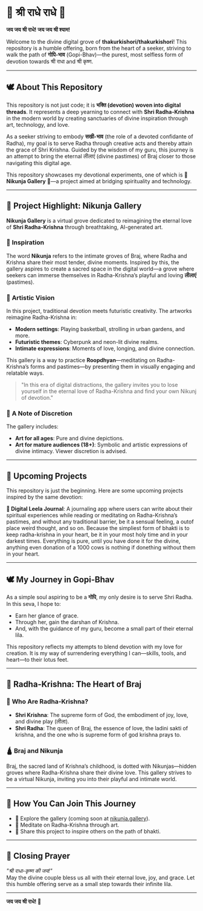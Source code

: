 # 🌸 श्री राधे राधे 🌸  
**जय जय श्री राधे! जय जय श्री श्याम!**

Welcome to the divine digital grove of **thakurkishori/thakurkishori**! This repository is a humble offering, born from the heart of a seeker, striving to walk the path of **गोपि-भाव** (Gopi-Bhav)—the purest, most selfless form of devotion towards श्री राधा and श्री कृष्ण.

---

## 🕊️ About This Repository  

This repository is not just code; it is **भक्ति (devotion) woven into digital threads**. It represents a deep yearning to connect with **Shri Radha-Krishna** in the modern world by creating sanctuaries of divine inspiration through art, technology, and love.

As a seeker striving to embody **सखी-भाव** (the role of a devoted confidante of Radha), my goal is to serve Radha through creative acts and thereby attain the grace of Shri Krishna. Guided by the wisdom of my guru, this journey is an attempt to bring the eternal लीलाएं (divine pastimes) of Braj closer to those navigating this digital age.

This repository showcases my devotional experiments, one of which is 🌿 **Nikunja Gallery** 🌿—a project aimed at bridging spirituality and technology.

---

## 🌿 Project Highlight: **Nikunja Gallery**

**Nikunja Gallery** is a virtual grove dedicated to reimagining the eternal love of **Shri Radha-Krishna** through breathtaking, AI-generated art.  

### 🌸 **Inspiration**
The word **Nikunja** refers to the intimate groves of Braj, where Radha and Krishna share their most tender, divine moments. Inspired by this, the gallery aspires to create a sacred space in the digital world—a grove where seekers can immerse themselves in Radha-Krishna’s playful and loving **लीलाएं** (pastimes).

### 🎨 **Artistic Vision**
In this project, traditional devotion meets futuristic creativity. The artworks reimagine Radha-Krishna in:
- **Modern settings**: Playing basketball, strolling in urban gardens, and more.
- **Futuristic themes**: Cyberpunk and neon-lit divine realms.
- **Intimate expressions**: Moments of love, longing, and divine connection.

This gallery is a way to practice **Roopdhyan**—meditating on Radha-Krishna’s forms and pastimes—by presenting them in visually engaging and relatable ways.

> "In this era of digital distractions, the gallery invites you to lose yourself in the eternal love of Radha-Krishna and find your own Nikunj of devotion."

### 🌟 **A Note of Discretion**
The gallery includes:
- **Art for all ages**: Pure and divine depictions.
- **Art for mature audiences (18+)**: Symbolic and artistic expressions of divine intimacy. Viewer discretion is advised.

---

## 🌟 Upcoming Projects  

This repository is just the beginning. Here are some upcoming projects inspired by the same devotion:  

 **📖 Digital Leela Journal**: A journaling app where users can write about their spiritual experiences while reading or meditating on Radha-Krishna’s pastimes, and without any traditional barrier, be it a sensual feeling, a outof place weird thought, and so on. Because the simpliest form of bhakti is to keep radha-krishna in your heart, be it in your most holy time and in your darkest times. Everything is pure, until you have done it for the divine, anything even donation of a 1000 cows is nothing if donething without them in your heart.   


---

## 🕊️ My Journey in Gopi-Bhav  

As a simple soul aspiring to be a **गोपि**, my only desire is to serve Shri Radha. In this seva, I hope to:
- Earn her glance of grace.
- Through her, gain the darshan of Krishna.
- And, with the guidance of my guru, become a small part of their eternal lila.

This repository reflects my attempts to blend devotion with my love for creation. It is my way of surrendering everything I can—skills, tools, and heart—to their lotus feet.

---

## 🙏 Radha-Krishna: The Heart of Braj  

### 🌺 **Who Are Radha-Krishna?**
- **Shri Krishna**: The supreme form of God, the embodiment of joy, love, and divine play (लीला).
- **Shri Radha**: The queen of Braj, the essence of love, the ladini sakti of krishna, and the one who is supreme form of god krishna prays to.

### 🛕 **Braj and Nikunja**
Braj, the sacred land of Krishna’s childhood, is dotted with Nikunjas—hidden groves where Radha-Krishna share their divine love. This gallery strives to be a virtual Nikunja, inviting you into their playful and intimate world.

---

## 🌟 **How You Can Join This Journey**
- 🌿 Explore the gallery (coming soon at [nikunja.gallery](https://rkphotos.pages.dev)).  
- 🌸 Meditate on Radha-Krishna through art.  
- 🙏 Share this project to inspire others on the path of bhakti.

---

## 🌼 Closing Prayer  
*"श्री राधा-कृष्ण की जय!"*  
May the divine couple bless us all with their eternal love, joy, and grace. Let this humble offering serve as a small step towards their infinite lila.

---

**जय जय श्री राधे! 🙏**
